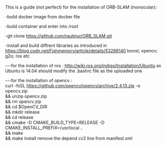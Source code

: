 This is a guide (not perfect) for the installation of ORB-SLAM (monocular):

-build docker image from docker file 

-build container and enter into /root

-git clone https://github.com/raulmur/ORB_SLAM.git

-install and build diffrent libraries as introduced in https://blog.csdn.net/Fishmemory/article/details/53288140
 boost; opencv; g2o; ros etc
 
 
 ---for the installation of ros : http://wiki.ros.org/indigo/Installation/Ubuntu  as Ubuntu is 14.04
 should modify the .bashrc file as the uploaded one
 
 ---for the installation of opencv :  
  curl -fsSL https://github.com/opencv/opencv/archive/2.4.13.zip -o opencv.zip \
  && unzip opencv.zip \
  && rm opencv.zip \
  && cd $OpenCV_DIR \
  && mkdir release \
  && cd release \
  && cmake -D CMAKE_BUILD_TYPE=RELEASE -D CMAKE_INSTALL_PREFIX=/usr/local .. \
  && make \
  && make install
  remove the depend cv2 line from manifest.xml
